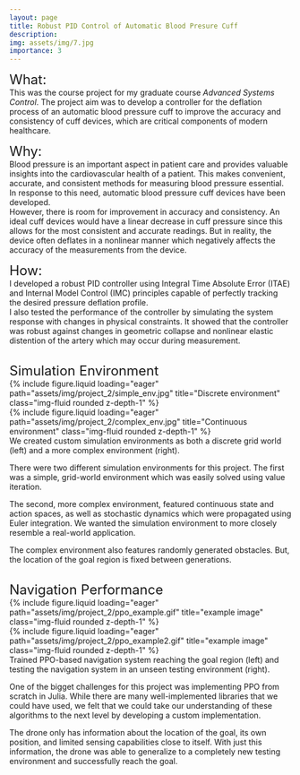 ```yaml
---
layout: page
title: Robust PID Control of Automatic Blood Presure Cuff
description: 
img: assets/img/7.jpg
importance: 3
---
```

<p>
    <span style="font-size: 24px">What: </span>
        <br>This was the course project for my graduate course <i>Advanced Systems Control</i>. 
        The project aim was to develop a controller for the deflation process of an automatic blood pressure cuff to improve the accuracy and consistency of cuff devices, which are critical components of modern healthcare.
</p>

<p>
    <span style="font-size: 24px">Why: </span>
        <br><span>
            Blood pressure is an important aspect in patient care and provides valuable insights into the cardiovascular health of a patient.
            This makes convenient, accurate, and consistent methods for measuring blood pressure essential. In response to this need, automatic blood pressure cuff devices have been developed. 
        </span>
        <br><span class="line-space">
            However, there is room for improvement in accuracy and consistency. An ideal cuff devices would have a linear decrease in cuff pressure since this allows for the most consistent and accurate readings.
            But in reality, the device often deflates in a nonlinear manner which negatively affects the accuracy of the measurements from the device.
        </span>
</p>

<p>
    <span style="font-size: 24px">How: </span>
        <br><span>
            I developed a robust PID controller using Integral Time Absolute Error (ITAE) and Internal Model Control (IMC) principles capable of perfectly tracking the desired pressure deflation profile.
        </span>
        <br><span class="line-space">
            I also tested the performance of the controller by simulating the system response with changes in physical constraints. It showed that the controller was robust against changes in geometric collapse and nonlinear elastic distention of the artery which may occur during measurement. 
        </span>
</p>

<br>
<span style="font-size: 24px">Simulation Environment</span>
<div class="row">
    <div class="col-sm mt-3 mt-md-0">
        {% include figure.liquid loading="eager" path="assets/img/project_2/simple_env.jpg" title="Discrete environment" class="img-fluid rounded z-depth-1" %}
    </div>
    <div class="col-sm mt-3 mt-md-0">
        {% include figure.liquid loading="eager" path="assets/img/project_2/complex_env.jpg" title="Continuous environment" class="img-fluid rounded z-depth-1" %}
    </div>
</div>
<div class="caption">
    We created custom simulation environments as both a discrete grid world (left) and a more complex environment (right). 
</div>

There were two different simulation environments for this project. The first was a simple, grid-world environment which was easily solved using value iteration. 

The second, more complex environment, featured continuous state and action spaces, as well as stochastic dynamics which were propagated using Euler integration. We wanted the simulation environment to more closely resemble a real-world application.

The complex environment also features randomly generated obstacles. But, the location of the goal region is fixed between generations. 


<br>
<span style="font-size: 24px">Navigation Performance</span>
<div class="row justify-content-sm-center">
    <div class="col-sm-6 mt-3 mt-md-0">
        {% include figure.liquid loading="eager" path="assets/img/project_2/ppo_example.gif" title="example image" class="img-fluid rounded z-depth-1" %}
    </div>
    <div class="col-sm-6 mt-3 mt-md-0">
        {% include figure.liquid loading="eager" path="assets/img/project_2/ppo_example2.gif" title="example image" class="img-fluid rounded z-depth-1" %}
    </div>
</div>
<div class="caption">
    Trained PPO-based navigation system reaching the goal region (left) and testing the navigation system in an unseen testing environment (right).
</div>

One of the bigget challenges for this project was implementing PPO from scratch in Julia. While there are many well-implemented libraries that we could have used, we felt that we could take our understanding of these algorithms to the next level by developing a custom implementation. 

The drone only has information about the location of the goal, its own position, and limited sensing capabilities close to itself. With just this information, the drone was able to generalize to a completely new testing environment and successfully reach the goal. 


